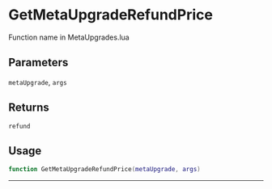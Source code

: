 # GetMetaUpgradeRefundPrice
Function name in MetaUpgrades.lua
## Parameters
`metaUpgrade`, `args`
## Returns
`refund`
## Usage
```lua
function GetMetaUpgradeRefundPrice(metaUpgrade, args)
```
---

